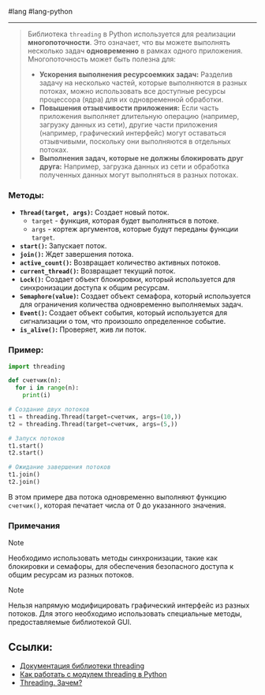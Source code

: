 #lang #lang-python  

---
>Библиотека `threading` в Python используется для реализации **многопоточности**. Это означает, что вы можете выполнять несколько задач **одновременно** в рамках одного приложения.
>Многопоточность может быть полезна для:
>- **Ускорения выполнения ресурсоемких задач:** Разделив задачу на несколько частей, которые выполняются в разных потоках, можно использовать все доступные ресурсы процессора (ядра) для их одновременной обработки.
>- **Повышения отзывчивости приложения:** Если часть приложения выполняет длительную операцию (например, загрузку данных из сети), другие части приложения (например, графический интерфейс) могут оставаться отзывчивыми, поскольку они выполняются в отдельных потоках.
>- **Выполнения задач, которые не должны блокировать друг друга:** Например, загрузка данных из сети и обработка полученных данных могут выполняться в разных потоках.

### Методы:
- **`Thread(target, args)`:** Создает новый поток.
    - `target` - функция, которая будет выполняться в потоке.
    - `args` - кортеж аргументов, которые будут переданы функции `target`.
- **`start()`:** Запускает поток.
- **`join()`:** Ждет завершения потока.
- **`active_count()`:** Возвращает количество активных потоков.
- **`current_thread()`:** Возвращает текущий поток.
- **`Lock()`:** Создает объект блокировки, который используется для синхронизации доступа к общим ресурсам.
- **`Semaphore(value)`:** Создает объект семафора, который используется для ограничения количества одновременно выполняемых задач.
- **`Event()`:** Создает объект события, который используется для сигнализации о том, что произошло определенное событие.
- **`is_alive()`:** Проверяет, жив ли поток.

### Пример:
```python
import threading

def счетчик(n):
  for i in range(n):
    print(i)

# Создание двух потоков
t1 = threading.Thread(target=счетчик, args=(10,))
t2 = threading.Thread(target=счетчик, args=(5,))

# Запуск потоков
t1.start()
t2.start()

# Ожидание завершения потоков
t1.join()
t2.join()
```

В этом примере два потока одновременно выполняют функцию `счетчик()`, которая печатает числа от 0 до указанного значения.

### Примечания
>[!note]
Необходимо использовать методы синхронизации, такие как блокировки и семафоры, для обеспечения безопасного доступа к общим ресурсам из разных потоков.

>[!note]
Нельзя напрямую модифицировать графический интерфейс из разных потоков. Для этого необходимо использовать специальные методы, предоставляемые библиотекой GUI.

## Ссылки:
- [Документация библиотеки threading](https://docs.python.org/3/library/threading.html)
- [Как работать с модулем threading в Python](https://sky.pro/media/kak-rabotat-s-modulem-threading-v-python/)
- [Threading. Зачем?](https://habr.com/ru/articles/671198/)
